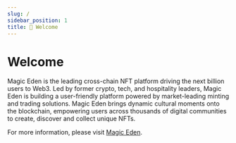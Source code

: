 ```yaml
---
slug: /
sidebar_position: 1
title: 👋 Welcome
---
```


# Welcome

Magic Eden is the leading cross-chain NFT platform driving the next billion users to Web3. Led by former crypto, tech,
and hospitality leaders, Magic Eden is building a user-friendly platform powered by market-leading minting and trading
solutions. Magic Eden brings dynamic cultural moments onto the blockchain, empowering users across thousands of digital
communities to create, discover and collect unique NFTs.

For more information, please visit  [Magic Eden](https://magiceden.io).
